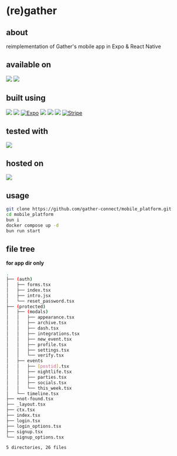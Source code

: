 # (re)gather

[//]: # (TODO: document all of this code prior to completion)

## about

reimplementation of Gather's mobile app in Expo & React Native

## available on
<p id="badges" align="start">
  <a href="https://www.android.com/"><img src="https://img.shields.io/badge/Android-3DDC84?style=for-the-badge&logo=android&logoColor=white" /></a>
  <a href="https://www.apple.com/ios/ios-17/"><img src="https://img.shields.io/badge/iOS-000000?style=for-the-badge&logo=ios&logoColor=white" /></a>
</>

## built using
<p id="badges" align="start">
  <a href="https://bun.sh/"><img src="https://img.shields.io/badge/Bun-%23000000.svg?style=for-the-badge&logo=bun&logoColor=white" /></a>
  <a href="https://www.typescriptlang.org/"><img src="https://img.shields.io/badge/typescript-%23007ACC.svg?style=for-the-badge&logo=typescript&logoColor=white" /></a>
  <a href="https://expo.dev/"><img src="https://img.shields.io/badge/Expo-1B1F23?style=for-the-badge&logo=expo&logoColor=white" alt="Expo" /></a>
  <a href="https://tailwindcss.com/"><img src="https://img.shields.io/badge/tailwindcss-%2338B2AC.svg?style=for-the-badge&logo=tailwind-css&logoColor=white" /></a>
  <a href="https://www.sqlite.org/"><img src="https://img.shields.io/badge/sqlite-%2307405e.svg?style=for-the-badge&logo=sqlite&logoColor=white" /></a>
  <a href="https://cloud.google.com/"><img src="https://img.shields.io/badge/GoogleCloud-%234285F4.svg?style=for-the-badge&logo=google-cloud&logoColor=white"></a>
  <a href="https://stripe.com/"><img src="https://img.shields.io/badge/Stripe-626CD9?style=for-the-badge&logo=Stripe&logoColor=white" alt="Stripe" /></a>
</>

## tested with
<p id="badges" align="start">
  <a href="https://jestjs.io/"><img src="https://img.shields.io/badge/-jest-%23C21325?style=for-the-badge&logo=jest&logoColor=white" /></a>
</>

## hosted on
<p id="badges" align="start">
  <a href="https://www.docker.com/"><img src="https://img.shields.io/badge/docker-%230db7ed.svg?style=for-the-badge&logo=docker&logoColor=white" /></a>
</>

## usage

```bash
git clone https://github.com/gather-connect/mobile_platform.git
cd mobile_platform
bun i
docker compose up -d
bun run start
```

## file tree

**for app dir only**

```bash
.
├── (auth)
│   ├── forms.tsx
│   ├── index.tsx
│   ├── intro.jsx
│   └── reset_password.tsx
├── (protected)
│   ├── (modals)
│   │   ├── appearance.tsx
│   │   ├── archive.tsx
│   │   ├── dash.tsx
│   │   ├── integrations.tsx
│   │   ├── new_event.tsx
│   │   ├── profile.tsx
│   │   ├── settings.tsx
│   │   └── verify.tsx
│   ├── events
│   │   ├── [postid].tsx
│   │   ├── nightlife.tsx
│   │   ├── parties.tsx
│   │   ├── socials.tsx
│   │   └── this_week.tsx
│   └── timeline.tsx
├── +not-found.tsx
├── _layout.tsx
├── ctx.tsx
├── index.tsx
├── login.tsx
├── login_options.tsx
├── signup.tsx
└── signup_options.tsx

5 directories, 26 files
```
